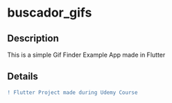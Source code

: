 # buscador_gifs

## Description
This is a simple Gif Finder Example App made in Flutter

## Details
```diff
! Flutter Project made during Udemy Course
```

